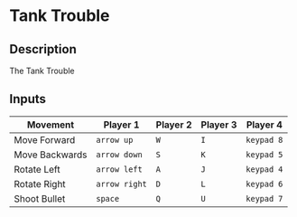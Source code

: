 # Tank Trouble

## Description

The Tank Trouble

## Inputs

| Movement       | Player 1      | Player 2 | Player 3 | Player 4   |
| -------------- | ------------- | -------- | -------- | ---------- |
| Move Forward   | `arrow up`    | `W`      | `I`      | `keypad 8` |
| Move Backwards | `arrow down`  | `S`      | `K`      | `keypad 5` |
| Rotate Left    | `arrow left`  | `A`      | `J`      | `keypad 4` |
| Rotate Right   | `arrow right` | `D`      | `L`      | `keypad 6` |
| Shoot Bullet   | `space`       | `Q`      | `U`      | `keypad 7` |
